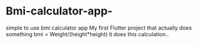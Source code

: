 # Bmi-calculator-app-
simple to use bmi calculator app
My first Flutter project that actually does something 
bmi = Weight/(height*height)
it does this calculation..
